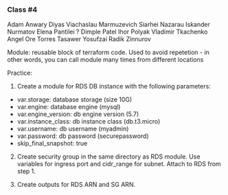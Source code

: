 ### Class #4

Adam Anwary
Diyas
Viachaslau Marmuzevich
Siarhei Nazarau
Iskander Nurmatov
Elena Pantilei ?
Dimple Patel
Ihor Polyak
Vladimir Tkachenko
Angel Ore Torres
Tasawer Yosufzai
Radik Zinnurov 

Module:
    reusable block of terraform code. Used to avoid repetetion - in other words, you can call module many times from different locations


Practice:
1. Create a module for RDS DB instance with the following parameters:

- var.storage: database storage (size 10G)
- var.engine: database engine (mysql)
- var.engine_version: db engine version (5.7)
- var.instance_class: db instance class (db.t3.micro)
- var.username: db username (myadmin)
- var.password: db password (securepassword)
- skip_final_snapshot: true


2. Create security group in the same directory as RDS module. Use variables for ingress port and cidr_range for subnet. Attach to RDS from step 1.

3. Create outputs for RDS ARN and SG ARN.